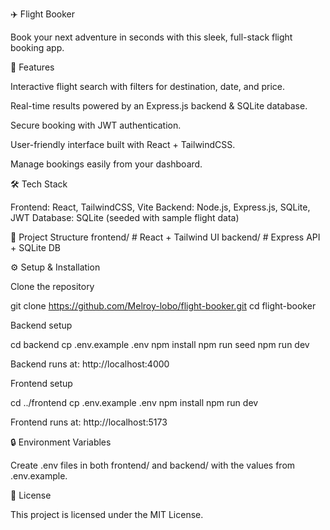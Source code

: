 ✈️ Flight Booker

Book your next adventure in seconds with this sleek, full-stack flight booking app.

🚀 Features

Interactive flight search with filters for destination, date, and price.

Real-time results powered by an Express.js backend & SQLite database.

Secure booking with JWT authentication.

User-friendly interface built with React + TailwindCSS.

Manage bookings easily from your dashboard.

🛠 Tech Stack

Frontend: React, TailwindCSS, Vite
Backend: Node.js, Express.js, SQLite, JWT
Database: SQLite (seeded with sample flight data)

📂 Project Structure
frontend/   # React + Tailwind UI
backend/    # Express API + SQLite DB

⚙️ Setup & Installation

Clone the repository

git clone https://github.com/Melroy-lobo/flight-booker.git
cd flight-booker


Backend setup

cd backend
cp .env.example .env
npm install
npm run seed
npm run dev


Backend runs at: http://localhost:4000

Frontend setup

cd ../frontend
cp .env.example .env
npm install
npm run dev


Frontend runs at: http://localhost:5173

🔒 Environment Variables

Create .env files in both frontend/ and backend/ with the values from .env.example.

📜 License

This project is licensed under the MIT License.
